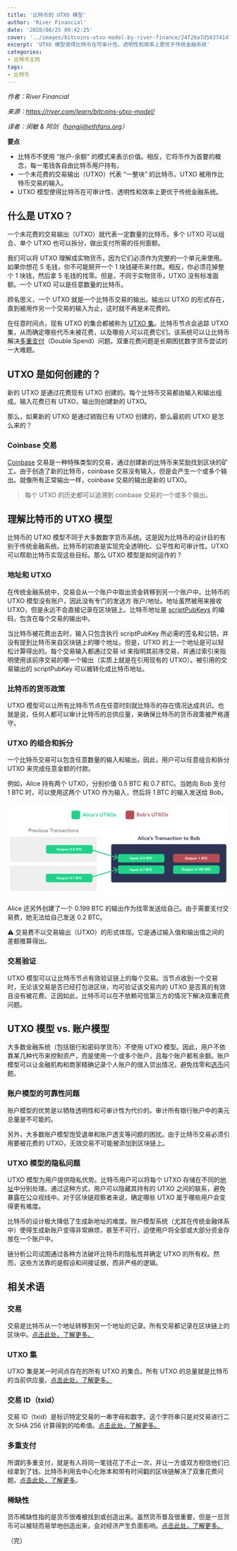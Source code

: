 ```yaml
---
title: '比特币的 UTXO 模型'
author: 'River Financial'
date: '2020/08/25 09:42:25'
cover: '../images/bitcoins-utxo-model-by-river-finance/24f26a7d50374147a301fa131f2686e8.png'
excerpt: 'UTXO 模型使得比特币在可审计性、透明性和效率上更优于传统金融系统'
categories:
- 比特币主网
tags:
- 比特币
---
```


*作者：River Financial*

*来源：<https://river.com/learn/bitcoins-utxo-model/>*

*译者：闵敏 & 阿剑（hongji@ethfans.org）*



**要点**

* 比特币不使用 “账户-余额” 的模式来表示价值。相反，它将币作为首要的概念，每一笔钱各自由比特币用户持有。
* 一个未花费的交易输出（UTXO）代表 “一整块” 的比特币。UTXO 被用作比特币交易的输入。
* UTXO 模型使得比特币在可审计性、透明性和效率上更优于传统金融系统。


## 什么是 UTXO？

一个未花费的交易输出（UTXO）就代表一定数量的比特币。多个 UTXO 可以组合、单个 UTXO 也可以拆分，做出支付所需的任何面额。

我们可以将 UTXO 理解成实物货币，因为它们必须作为完整的一个单元来使用。如果你想花 5 毛钱，你不可能掰开一个 1 块钱硬币来付款。相反，你必须花掉整个 1 块钱，然后拿 5 毛钱的找零。但是，不同于实物货币，UTXO 没有标准面额。一个 UTXO 可以是任意数量的比特币。

顾名思义，一个 UTXO 就是一个比特币交易的输出。输出以 UTXO 的形式存在，直到被用作另一个交易的输入为止，这时就不再是未花费的。

在任意时间点，现有 UTXO 的集合都被称为 [UTXO 集](https://river.com/learn/terms/u/utxo-set/)。比特币节点会追踪 UTXO 集，从而确定哪些代币未被花费，以及哪些人可以花费它们。该系统可以让比特币解决[多重支付](https://river.com/learn/what-is-the-double-spend-problem/)（Double Spend）问题。双重花费问题是长期困扰数字货币尝试的一大难题。

## UTXO 是如何创建的？

新的 UTXO 是通过花费现有 UTXO 创建的。每个比特币交易都由输入和输出组成。输入花费已有 UTXO，输出则创建新的 UTXO。

那么，如果新的 UTXO 是通过销毁已有 UTXO 创建的，那么最初的 UTXO 是怎么来的？

### **Coinbase 交易**

[Coinbase](https://river.com/learn/terms/c/coinbase/) 交易是一种特殊类型的交易，通过创建新的比特币来奖励找到区块的矿工。由于创造了新的比特币，coinbase 交易没有输入，但是会产生一个或多个输出。就像所有正常输出一样，coinbase 交易的输出是新的 UTXO。

>每个 UTXO 的历史都可以追溯到 coinbase 交易的一个或多个输出。


## 理解比特币的 UTXO 模型

比特币的 UTXO 模型不同于大多数数字货币系统。这是因为比特币的设计目的有别于传统金融系统。比特币的初衷是实现完全透明化、公平性和可审计性。UTXO 可以帮助比特币实现这些目标。那么 UTXO 模型是如何运作的？

### **地址和 UTXO**

在传统金融系统中，交易会从一个账户中取出资金转移到另一个账户中。比特币的 UTXO 模型没有账户，因此没有专门的发送方 账户/地址。地址虽然被用来接收 UTXO，但是永远不会直接记录在区块链上。比特币地址是 [scriptPubKeys](https://river.com/learn/terms/s/scriptpubkey/) 的编码，包含在每个交易的输出中。

当比特币被花费出去时，输入只包含执行 scriptPubKey 所必需的签名和公钥，并没有提到比特币来自区块链上的哪个地址。但是，UTXO 的上一个地址是可以轻松计算得出的。每个交易输入都通过交易 id 来指明其前序交易，并通过索引来指明使用该前序交易的哪一个输出（实质上就是在引用现有的 UTXO）。被引用的交易输出的 scriptPubKey 可以被转化成比特币地址。

### **比特币的货币政策**

UTXO 模型可以让所有比特币节点在任意时刻就比特币的存在情况达成共识。也就是说，任何人都可以审计比特币的总供应量，来确保比特币的货币政策被严格遵守。

### **UTXO 的组合和拆分**

一个比特币交易可以包含任意数量的输入和输出。因此，用户可以任意组合和拆分 UTXO 来完成任意金额的付款。

例如，Alice 持有两个 UTXO，分别价值 0.5 BTC 和 0.7 BTC。当她向 Bob 支付 1 BTC 时，可以使用这两个 UTXO 作为输入，然后将 1 BTC 的输入发送给 Bob。

![1](../images/bitcoins-utxo-model-by-river-finance/24f26a7d50374147a301fa131f2686e8.png)

Alice 还另外创建了一个 0.199 BTC 的输出作为找零发送给自己。由于需要支付交易费，她无法给自己发送 0.2 BTC。

⚠️ 交易费不以交易输出（UTXO）的形式体现。它是通过输入值和输出值之间的差额推算得出。

### **交易验证**

UTXO 模型可以让比特币节点有效验证链上的每个交易。当节点收到一个交易时，无论该交易是否已经打包进区块，均可验证该交易内的 UTXO 是否真的有效且没有被花费。正因如此，比特币可以在不依赖可信第三方的情况下解决双重花费问题。

## UTXO 模型 vs. 账户模型

大多数金融系统（包括银行和密码学货币）不使用 UTXO 模型。因此，用户不依靠某几种代币来控制资产，而是使用一个或多个账户，且每个账户都有余额。账户模型可以让金融机构和商家精确记录个人账户的借入贷出情况，避免找零和[选币](https://river.com/learn/terms/c/coin-selection/)问题。

### **账户模型的可靠性问题**

账户模型的优势是以牺牲透明性和可审计性为代价的。审计所有银行账户中的美元总量是不可能的。

另外，大多数账户模型饱受退单和账户透支等问题的困扰。由于比特币交易必须引用要被花费的 UTXO，无效交易不可能被添加到区块链上。

### **UTXO 模型的隐私问题**

UTXO 模型为用户提供隐私优势。比特币用户可以将每个 UTXO 存储在不同的[地址](https://river.com/learn/terms/a/address-bitcoin/)中分别处理。通过这种方式，用户可以隐藏其持有的 UTXO 之间的联系，避免暴露在公众视线中。对于区块链观察者来说，确定哪些 UTXO 属于哪些用户会变得更有难度。

比特币的设计极大降低了生成新地址的难度。账户模型系统（尤其在传统金融体系中）使得生成新账户变得非常麻烦，甚至不可行，迫使用户将全部或大部分资金存放在一个账户中。

链分析公司试图通过各种方法破坏比特币的隐私性并确定 UTXO 的所有权。然而，这些方法靠的是假设和间接证据，而非严格的逻辑。

## 相关术语

### 交易

交易是比特币从一个地址转移到另一个地址的记录。所有交易都记录在区块链上的区块中。[点击此处，了解更多。](https://river.com/learn/terms/t/transaction-bitcoin/)

### UTXO 集

UTXO 集是某一时间点存在的所有 UTXO 的集合。所有 UTXO 的总量就是比特币的当前供应量。[点击此处，了解更多。](https://river.com/learn/terms/u/utxo-set/)

### 交易 ID（txid）

交易 ID（txid）是标识特定交易的一串字母和数字。这个字符串只是对交易进行二次 SHA 256 计算得到的哈希值。[点击此处，了解更多。](https://river.com/learn/terms/t/txid/)

### 多重支付

所谓的多重支付，就是有人将同一笔钱花了不止一次，并让一方或双方相信他们已经拿到了钱。比特币利用去中心化账本和带有时间戳的区块链解决了双重花费问题。[点击此处，了解更多](https://river.com/learn/terms/d/double-spend/)。

### 稀缺性

货币稀缺性指的是货币很难被找到或创造出来。虽然货币普及很重要，但是一旦货币可以被轻而易举地创造出来，会对经济产生负面影响。[点击此处，了解更多。](https://river.com/learn/terms/d/double-spend/)

（完）



